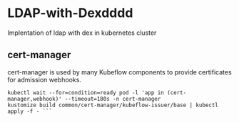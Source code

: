 # LDAP-with-Dexdddd
Implentation of ldap with dex in kubernetes cluster

## cert-manager
cert-manager is used by many Kubeflow components to provide certificates for admission webhooks.
``` kustomize build common/cert-manager/cert-manager/base | kubectl apply -f -
kubectl wait --for=condition=ready pod -l 'app in (cert-manager,webhook)' --timeout=180s -n cert-manager
kustomize build common/cert-manager/kubeflow-issuer/base | kubectl apply -f - ```
